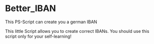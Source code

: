 # Better_IBAN
This PS-Script can create you a german IBAN

This little Script allows you to create correct IBANs.
You should use this script only for your self-learning!
